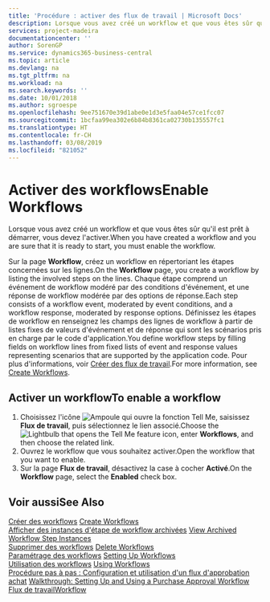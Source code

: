 ```yaml
---
title: 'Procédure : activer des flux de travail | Microsoft Docs'
description: Lorsque vous avez créé un workflow et que vous êtes sûr qu'il est prêt à démarrer, vous devez l'activer.
services: project-madeira
documentationcenter: ''
author: SorenGP
ms.service: dynamics365-business-central
ms.topic: article
ms.devlang: na
ms.tgt_pltfrm: na
ms.workload: na
ms.search.keywords: ''
ms.date: 10/01/2018
ms.author: sgroespe
ms.openlocfilehash: 9ee751670e39d1abe0e1d3e5faa04e57ce1fcc07
ms.sourcegitcommit: 1bcfaa99ea302e6b84b8361ca02730b135557fc1
ms.translationtype: HT
ms.contentlocale: fr-CH
ms.lasthandoff: 03/08/2019
ms.locfileid: "821052"
---
```

# <a name="enable-workflows"></a><span data-ttu-id="f4050-103">Activer des workflows</span><span class="sxs-lookup"><span data-stu-id="f4050-103">Enable Workflows</span></span>
<span data-ttu-id="f4050-104">Lorsque vous avez créé un workflow et que vous êtes sûr qu'il est prêt à démarrer, vous devez l'activer.</span><span class="sxs-lookup"><span data-stu-id="f4050-104">When you have created a workflow and you are sure that it is ready to start, you must enable the workflow.</span></span>  

 <span data-ttu-id="f4050-105">Sur la page **Workflow**, créez un workflow en répertoriant les étapes concernées sur les lignes.</span><span class="sxs-lookup"><span data-stu-id="f4050-105">On the **Workflow** page, you create a workflow by listing the involved steps on the lines.</span></span> <span data-ttu-id="f4050-106">Chaque étape comprend un événement de workflow modéré par des conditions d'événement, et une réponse de workflow modérée par des options de réponse.</span><span class="sxs-lookup"><span data-stu-id="f4050-106">Each step consists of a workflow event, moderated by event conditions, and a workflow response, moderated by response options.</span></span> <span data-ttu-id="f4050-107">Définissez les étapes de workflow en renseignez les champs des lignes de workflow à partir de listes fixes de valeurs d'événement et de réponse qui sont les scénarios pris en charge par le code d'application.</span><span class="sxs-lookup"><span data-stu-id="f4050-107">You define workflow steps by filling fields on workflow lines from fixed lists of event and response values representing scenarios that are supported by the application code.</span></span> <span data-ttu-id="f4050-108">Pour plus d'informations, voir [Créer des flux de travail](across-how-to-create-workflows.md).</span><span class="sxs-lookup"><span data-stu-id="f4050-108">For more information, see [Create Workflows](across-how-to-create-workflows.md).</span></span>  

## <a name="to-enable-a-workflow"></a><span data-ttu-id="f4050-109">Activer un workflow</span><span class="sxs-lookup"><span data-stu-id="f4050-109">To enable a workflow</span></span>  
1.  <span data-ttu-id="f4050-110">Choisissez l'icône ![Ampoule qui ouvre la fonction Tell Me](media/ui-search/search_small.png "Dites-moi ce que vous voulez faire"), saisissez **Flux de travail**, puis sélectionnez le lien associé.</span><span class="sxs-lookup"><span data-stu-id="f4050-110">Choose the ![Lightbulb that opens the Tell Me feature](media/ui-search/search_small.png "Tell me what you want to do") icon, enter **Workflows**, and then choose the related link.</span></span>  
2.  <span data-ttu-id="f4050-111">Ouvrez le workflow que vous souhaitez activer.</span><span class="sxs-lookup"><span data-stu-id="f4050-111">Open the workflow that you want to enable.</span></span>  
3.  <span data-ttu-id="f4050-112">Sur la page **Flux de travail**, désactivez la case à cocher **Activé**.</span><span class="sxs-lookup"><span data-stu-id="f4050-112">On the **Workflow** page, select the **Enabled** check box.</span></span>  

## <a name="see-also"></a><span data-ttu-id="f4050-113">Voir aussi</span><span class="sxs-lookup"><span data-stu-id="f4050-113">See Also</span></span>  
 <span data-ttu-id="f4050-114">[Créer des workflows](across-how-to-create-workflows.md) </span><span class="sxs-lookup"><span data-stu-id="f4050-114">[Create Workflows](across-how-to-create-workflows.md) </span></span>  
 <span data-ttu-id="f4050-115">[Afficher des instances d'étape de workflow archivées](across-how-to-view-archived-workflow-step-instances.md) </span><span class="sxs-lookup"><span data-stu-id="f4050-115">[View Archived Workflow Step Instances](across-how-to-view-archived-workflow-step-instances.md) </span></span>  
 <span data-ttu-id="f4050-116">[Supprimer des workflows](across-how-to-delete-workflows.md) </span><span class="sxs-lookup"><span data-stu-id="f4050-116">[Delete Workflows](across-how-to-delete-workflows.md) </span></span>  
 <span data-ttu-id="f4050-117">[Paramétrage des workflows](across-set-up-workflows.md) </span><span class="sxs-lookup"><span data-stu-id="f4050-117">[Setting Up Workflows](across-set-up-workflows.md) </span></span>  
 <span data-ttu-id="f4050-118">[Utilisation des workflows](across-use-workflows.md) </span><span class="sxs-lookup"><span data-stu-id="f4050-118">[Using Workflows](across-use-workflows.md) </span></span>  
 <span data-ttu-id="f4050-119">[Procédure pas à pas : Configuration et utilisation d'un flux d'approbation achat](walkthrough-setting-up-and-using-a-purchase-approval-workflow.md) </span><span class="sxs-lookup"><span data-stu-id="f4050-119">[Walkthrough: Setting Up and Using a Purchase Approval Workflow](walkthrough-setting-up-and-using-a-purchase-approval-workflow.md) </span></span>  
 [<span data-ttu-id="f4050-120">Flux de travail</span><span class="sxs-lookup"><span data-stu-id="f4050-120">Workflow</span></span>](across-workflow.md)   
